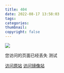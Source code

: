 ```yaml
---
title: 404
date: 2022-08-17 13:58:03
tags: 
categories: 
thumbnail: 
copyright: false
---
```


![](https://image.wxydejoy.top/cundf/others/404.md/2022-08-17-14-14-49.png)

您访问的页面已经丢失
测试

[访问原站](https://c.undf.top)
[访问镜像站](https://mirc.undf.top)